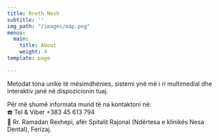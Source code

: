 ```yaml
---
title: Rreth Nesh
subtitle: ''
img_path: "/images/map.png"
menus:
  main:
    title: About
    weight: 4
template: page

---
```

Metodat tona unike të mësimdhënies, sistemi ynë më i ri multimedial dhe interaktiv janë në dispozicionin tuaj.

Për më shumë informata mund të na kontaktoni në:  
 ☎️ Tel & Viber +383 45 613 794  
 📍 Rr. Ramadan Rexhepi, afër Spitalit Rajonal (Ndërtesa e klinikës Nesa Dental), Ferizaj.